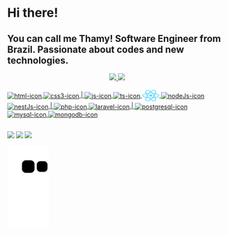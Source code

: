 # Hi there!
  ## You can call me Thamy! Software Engineer from Brazil. Passionate about codes and new technologies.
  
<div align="center">
  <a href="https://github.com/ThamirysSantos">
  <img height="180em" src="https://github-readme-stats.vercel.app/api?username=ThamirysSantos&show_icons=true&theme=dracula&include_all_commits=true&count_private=true"/>
  <img height="180em" src="https://github-readme-stats.vercel.app/api/top-langs/?username=ThamirysSantos&layout=compact&langs_count=7&theme=dracula"/>
</div>
<div style="display: inline_block"><br>
  <img align="center" alt="html-icon" height="30" width="40" src="https://cdn.jsdelivr.net/gh/devicons/devicon/icons/html5/html5-plain.svg" />
  <img align="center" alt="css3-icon" height="30" width="40" src="https://cdn.jsdelivr.net/gh/devicons/devicon/icons/css3/css3-plain.svg" />
  |
  <img align="center" alt="js-icon" height="30" width="40" src="https://cdn.jsdelivr.net/gh/devicons/devicon/icons/javascript/javascript-plain.svg" />     <img align="center" alt="ts-icon" height="30" width="40" src="https://cdn.jsdelivr.net/gh/devicons/devicon/icons/typescript/typescript-plain.svg" />
  <img align="center" alt="reactJs-icon" height="30" width="40" src="https://raw.githubusercontent.com/devicons/devicon/master/icons/react/react-original.svg">
  <img  align="center" alt="nodeJs-icon" height="50" width="50"src="https://cdn.jsdelivr.net/gh/devicons/devicon/icons/nodejs/nodejs-plain-wordmark.svg" />
  <img align="center" alt="nestJs-icon" height="30" width="40" src="https://cdn.jsdelivr.net/gh/devicons/devicon/icons/nestjs/nestjs-plain.svg" />
  |
  <img align="center" alt="php-icon" height="40" width="40" src="https://cdn.jsdelivr.net/gh/devicons/devicon/icons/php/php-plain.svg" />
  <img align="center" alt="laravel-icon" height="30" width="30" src="https://cdn.jsdelivr.net/gh/devicons/devicon/icons/laravel/laravel-plain-wordmark.svg" />
  |
  <img align="center" alt="postgresql-icon" height="30" width="40" src="https://cdn.jsdelivr.net/gh/devicons/devicon/icons/postgresql/postgresql-original.svg" />
  <img align="center" alt="mysql-icon" height="30" width="40" src="https://cdn.jsdelivr.net/gh/devicons/devicon/icons/mysql/mysql-original.svg" />
  <img align="center" alt="mongodb-icon" height="30" width="40" src="https://cdn.jsdelivr.net/gh/devicons/devicon/icons/mongodb/mongodb-plain-wordmark.svg" />
  
  ##
 
<div> 
  <a href="https://instagram.com/djthamysantos" target="_blank"><img src="https://img.shields.io/badge/-Instagram-%23E4405F?style=for-the-badge&logo=instagram&logoColor=white" target="_blank"></a>
  <a href = "mailto:thamirysgoncalves.prog@gmail.com"><img src="https://img.shields.io/badge/-Gmail-%23333?style=for-the-badge&logo=gmail&logoColor=white" target="_blank"></a>
  <a href="https://www.linkedin.com/in/thamirysgoncalves" target="_blank"><img src="https://img.shields.io/badge/-LinkedIn-%230077B5?style=for-the-badge&logo=linkedin&logoColor=white" target="_blank"></a> 
 
  ![Snake animation](https://github.com/ThamirysSantos/ThamirysSantos/blob/output/github-contribution-grid-snake.svg)
 
</div>
